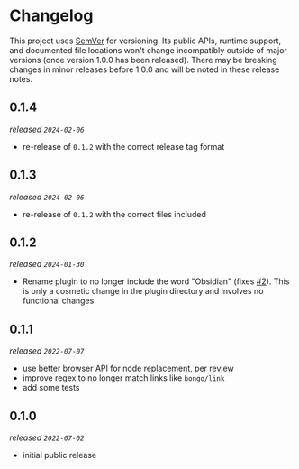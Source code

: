 # Changelog

This project uses [SemVer](https://semver.org/) for versioning. Its public APIs, runtime support, and documented file locations won't change incompatibly outside of major versions (once version 1.0.0 has been released). There may be breaking changes in minor releases before 1.0.0 and will be noted in these release notes.

## 0.1.4

_released `2024-02-06`_

- re-release of `0.1.2` with the correct release tag format

## 0.1.3

_released `2024-02-06`_

- re-release of `0.1.2` with the correct files included

## 0.1.2

_released `2024-01-30`_

- Rename plugin to no longer include the word "Obsidian" (fixes [#2](https://github.com/xavdid/obsidian-golinks/issues/2)). This is only a cosmetic change in the plugin directory and involves no functional changes

## 0.1.1

_released `2022-07-07`_

- use better browser API for node replacement, [per review](https://github.com/obsidianmd/obsidian-releases/pull/1035#issuecomment-1177017484)
- improve regex to no longer match links like `bongo/link`
- add some tests

## 0.1.0

_released `2022-07-02`_

- initial public release

